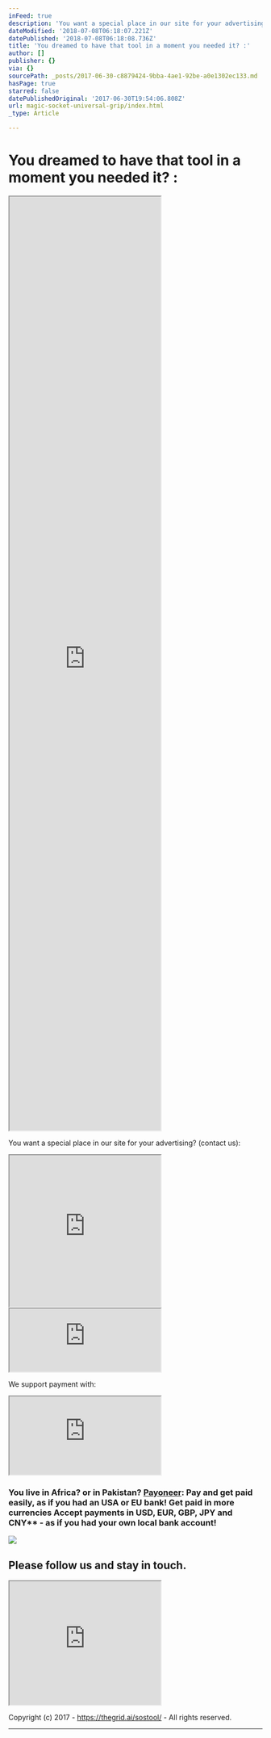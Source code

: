 ```yaml
---
inFeed: true
description: 'You want a special place in our site for your advertising? (contact us):'
dateModified: '2018-07-08T06:18:07.221Z'
datePublished: '2018-07-08T06:18:08.736Z'
title: 'You dreamed to have that tool in a moment you needed it? :'
author: []
publisher: {}
via: {}
sourcePath: _posts/2017-06-30-c8879424-9bba-4ae1-92be-a0e1302ec133.md
hasPage: true
starred: false
datePublishedOriginal: '2017-06-30T19:54:06.808Z'
url: magic-socket-universal-grip/index.html
_type: Article

---
```

# **You dreamed to have that tool in a moment you needed it? :**

<iframe src="https://the-grid.github.io/ed-userhtml/?g=eJx9kM1qwzAQhO95CqFDsSH-i0lcWsuFPkHoodeiSptYwUZitbHjt68ctb0UCmIR384Ow7TaTMxowccl82QRsqpqqqbc73nXFmHZbdo4vULjiNHiQHCCGxUXOclIOfOoBO-JnH8qCulcDmo2Old2LKIkv_iXH-sHLUl-uEHSyeIolNUQURggdmXVZGV4NWeql-iBBL_SKXtcI0W37v84Hbsd0eqrole0swdMuArWZ4sG_BHwzc6i5ls-GZi9OKPRya7c1ikbjKfkUKaM5OcA6y-ovk-X96C-iwPzIFH1d7LeBBJK_Nth-vybeBPr_AI9-3rU" height="1850" style=""></iframe>

You want a special place in our site for your advertising? (contact us):

<iframe src="https://the-grid.github.io/ed-userhtml/?g=eJydkN9rwjAQx9_3V4S-x7QOhLm2MBWRuWGtouKLxPS00TaNSeaP_fW7ug324MMwcLnLN9zdl0_ISW5gE3m5c7rNmG2IQop9gxcSztqARaEqGbD0c9aXwD3iuNmCi7yV5gaU8-JQlltijYg8xjj4Qd0rMnXt22_YYNoJ_Hnp5Opl-Ba87ibLfvfQOvetXvAlm4_SYZKOaPD4lHTpoCqBpqC5NHRTKUfXdFpVhcV8fU4AQxg4ZUYewVjakc5e1QT94ntSiT3UkuZKgWns9HbVbPpnjLr2WBxa_CLWXQqIvExaXfBLe11g37MXJ6bKPoQjlPz4IoHvUy1BAHkHkXMlBakdkaF05NtoyOqJcch4_PAQ_henlGPVGq_vwzlvHbqT2QKPONU34lz0MZ9Y0ktvgkO7tIfjEW5ZHXlBEy6VK9DPr3yD-f30pjkQBSewjujMEMENyXANMdc1WB-lgL_gvgCT6dvT" height="300" style=""></iframe>

<iframe src="https://the-grid.github.io/ed-userhtml/?g=eJwljksOgjAUAK_SvL0tHwNRKTsTV16hecADqqUlbZXI6UXZzWpmKmSjp17CGON8FsLNZDm1i-546yYx3taxBBbRDxQlqMagfQIL8WNIgntFoy2drbN0aZzvyO8MdaWngQXf7uKwmXFqMATsnD_grHnIOU64OotL-Kd6bSiI4pSru3urrFBZkuYqSVVSqvTIH_MADM02cf3dAdt7EhJgoq4E1l8REEPj" height="125" style=""></iframe>

We support payment with:

<iframe src="https://the-grid.github.io/ed-userhtml/?g=eJyVUsFq4zAQ_RWtLtmFOHIvXWijQm8tNGDooUczlqa2ElkjpElM9utXdhoobPfQg8S8x2g0895sf1SVaODcgBcv1JOoqoctQ-dRdJQsJi1rKQx6H8FaF3otbz6IHMEsRMHgXR-0NBgYkywVUjn2H1qxna_03wQQQ8J3LQfmmO-UmqZpE-EcwW8MjWrCDmLMaoxRXegqUjxGKdixRy2faLpO80bpkKWgYLwzBy33cIJskot8N7lgadpQxPBz9c2vVuvV23OzECVkIt9B0oHWwpMBdhQWYF1Cw5Qc5gVnBj5ewhHD8fqmNER-rpD1GfNaJMzuz6z-BU7O8qBv6tt6LQZ0_cD6d12vft2XRD6mIN7BZ7wvwrmxFzmZr5Sjbl9aydep5k6cUeOBe-WL4-px175256ZpR9OecmtNC7jZx15-3gDwrOWHso_GYGQIBsUO0mH2FT57q5b9edh-sVp_AVjh104" height="155" style=""></iframe>

### You live in Africa? or in Pakistan? **[Payoneer][0]**: Pay and get paid easily, as if you had an USA or EU bank! Get paid in more currencies Accept payments in USD, EUR, GBP, JPY and CNY\*\* - as if you had your own local bank account!
![](https://the-grid-user-content.s3-us-west-2.amazonaws.com/54f4fe97-0479-43dc-8300-a4fcb3277d87.png)

## **Please follow us and stay in touch.**

<iframe src="https://the-grid.github.io/ed-userhtml/?g=eJylk01u2zAQhfc5BcEg3lky0h8ktuWiKFA0QNtN0rUxlkYiE5okSEqKe4CeobtesUfoUJRjx2jRAgUM2JrxPD6--bQEJhzWBRchWD_P89DLENBlpdnmXoBDzkoF3hd87EyH6nTThmA0ZxUEmAZ8DPQHgWyDPjDs0DGptekgyA7Zzx_fvgdjlGcQxonWqXQmHemNj91MoLJju5NQcKrfGfNx_eFQF-BFgIbcHMmf37aukx0odv4JSwFalvH3O2MepG7Y-XD0KOCF6aelaTX5rUF55Ku7HjEsc1gtfemkDQz8TpfMu7LgeW4VhNq4bXYcTC-rBoPP7kmWDnQeSa4N9fSKr5Z5klmdnS1l7WCLSWofcN_3WQ0lbsjeIGZV20jtU9rrlGtmhX0zLCaOXbx4e3H5nj7HSU0U7EwbijSwHu408fIrFn4LSk22ZiMVrpOFIrgWJ2Q7iOL19USgbEQoLmcTsPam4ix1-OtrzsYev5xx5sNOYcE3xlXo5tpoXBjaba1MPxeyqpAAoNsapSjogmvD2XBcGig4SZAV09850N7S9XS5I07IS8wpWYs5jcE_ywms9FljTKNwiOneH3YRc09bqrBG9yzzSnZ7YpspZbvfPJRBGk1UJagTTk_on2JIkiR06u0IB7rxA1ZSD97oK1oKO0tpxZchv4cO0iRfMQW6mTPU6y-3B6d74TR08zm_PTL2p9cjH_vDtmPCLi7rP6CrTdzPATX_xNrpyAG_CWztYqTPB9AVuGqoxZdrHWd84i3WSqOM86VAglBFs0M18fby1Wx4GpG7mv2Vpt8AyU6IXCSY5yRuHxcjzvOr-PAvNP4CYaXOQg" height="245" style=""></iframe>

Copyright (c) 2017 - https://thegrid.ai/sostool/ - All rights reserved.

---



[0]: https://share.payoneer.com/nav/n2Ppm1b2CiD6m5xEGusvAzAnHVrBPu0oY1OhWCmQwEtEsSsNMRiLSzCadepkOqCVApR_M6djz5vTbbwTYmLpSg2 "Payoneer"